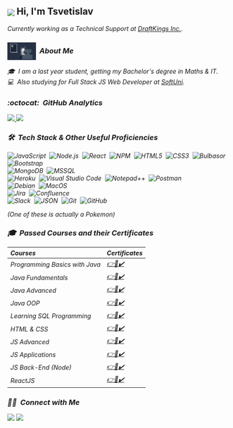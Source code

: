 ## <img src="https://media.giphy.com/media/hvRJCLFzcasrR4ia7z/giphy.gif" width="25px" align="center"> Hi, I'm Tsvetislav
<em>Currently working as a Technical Support at <a href="https://www.linkedin.com/company/draftkings-inc-/mycompany/">DraftKings Inc.</a>.

### <img alt="Night Coding" src="https://raw.githubusercontent.com/AVS1508/AVS1508/master/assets/Night-Coding.gif" width="65px" align="center"/> &nbsp;About Me
🎓 &nbsp;I am a last year student, getting my Bachelor's degree in Maths & IT. \
💻 &nbsp;Also studying for Full Stack JS Web Developer at <a href="https://softuni.bg/">SoftUni</a>.

### :octocat: &nbsp;GitHub Analytics

<p>
<a align="left" href="https://github.com/tsvetislavt99">
  <img height="160em" src="https://github-readme-stats-eight-theta.vercel.app/api?username=tsvetislavt99&show_icons=true&theme=react&include_all_commits=true&count_private=true "/>
  <img height="160em" src="https://github-readme-stats-eight-theta.vercel.app/api/top-langs/?username=tsvetislavt99&layout=compact&langs_count=8&hide=java,r&theme=react "/>
</a>
</p>

### 🛠 &nbsp;Tech Stack & Other Useful Proficiencies

![JavaScript](https://img.shields.io/badge/JavaScript-F7DF1E?style=flat&logo=javascript&logoColor=black)&nbsp;
![Node.js](https://img.shields.io/badge/Node.js-43853D?style=flat&logo=node.js&logoColor=white)&nbsp;
![React](https://img.shields.io/badge/React-61DAFB?style=flat&logo=react&logoColor=black)&nbsp;
![NPM](https://img.shields.io/badge/Npm-CB3837?style=flat&logo=npm&logoColor=white)&nbsp;
![HTML5](https://img.shields.io/badge/HTML5-E34F26?style=flat&logo=html5&logoColor=white)&nbsp;
![CSS3](https://img.shields.io/badge/CSS3-1572B6?&style=flat&logo=css3&logoColor=white)&nbsp;
![Bulbasor](https://img.shields.io/badge/Bulbasor-blue?style=flat&logo=Parse.ly&logoColor=aqua)&nbsp;
![Bootstrap](https://img.shields.io/badge/Bootstrap-563D7C?style=flat&logo=bootstrap&logoColor=white)&nbsp; \
![MongoDB](https://img.shields.io/badge/MongoDB-47A248?style=flat&logo=mongodb&logoColor=white)&nbsp;
![MSSQL](https://img.shields.io/badge/MSSQL-CC2927?style=flat&logo=microsoft-sql-server&logoColor=white)&nbsp; \
![Heroku](https://img.shields.io/badge/Heroku-430098?style=flat&logo=heroku&logoColor=white)&nbsp;
![Visual Studio Code](https://img.shields.io/badge/Visual%20Studio%20Code-007ACC?style=flat&logo=visual-studio-code&logoColor=white)&nbsp;
![Notepad++](https://img.shields.io/badge/Notepad%2B%2B-90E59A?style=flat&logo=notepad%2B%2B&logoColor=black)&nbsp;
![Postman](https://img.shields.io/badge/Postman-FF6C37?style=flat&logo=postman&logoColor=white)&nbsp; \
![Debian](https://img.shields.io/badge/Debian-FFFFFF?style=flat&logo=debian&logoColor=purple)&nbsp;
![MacOS](https://img.shields.io/badge/MacOS-000000?style=flat&logo=macos&logoColor=white)&nbsp; \
![Jira](https://img.shields.io/badge/Jira-145DA0?style=flat&logo=jira&logoColor=white)&nbsp; 
![Confluence](https://img.shields.io/badge/Confluence-145DA0?style=flat&logo=confluence&logoColor=white)&nbsp; \
![Slack](https://img.shields.io/badge/Slack-000000?style=flat&logo=slack&logoColor=white)&nbsp;
![JSON](https://img.shields.io/badge/JSON-000000?style=flat&logo=json&logoColor=white)&nbsp;
![Git](https://img.shields.io/badge/Git-F05032?style=flat&logo=git&logoColor=white)&nbsp;
![GitHub](https://img.shields.io/badge/GitHub-181717?style=flat&logo=github&logoColor=white)&nbsp;
  
(One of these is actually a Pokemon)




### 🎓 &nbsp;Passed Courses and their Certificates

|**Courses**|**Certificates**|
|:---|:---|
|Programming Basics with Java | <a href="https://softuni.bg/certificates/details/68720/5c2cf3a8"> 👉📜✔️</a> |
|Java Fundamentals | <a href="https://softuni.bg/certificates/details/74860/67435cf6"> 👉📜✔️</a> |
|Java Advanced | <a href="https://softuni.bg/certificates/details/80779/9911ab91"> 👉📜✔️</a> |
|Java OOP | <a href="https://softuni.bg/certificates/details/80624/aee3d7a8"> 👉📜✔️</a> |
|Learning SQL Programming | <a href="https://www.linkedin.com/learning/certificates/e783dbef8d438f639e7acbc5c9a99659bfdceff68a3200eab869ca184b59386e?trk=share_certificate"> 👉📜✔️</a> |
|HTML & CSS | <a href="https://softuni.bg/certificates/details/91336/cc9871c3"> 👉📜✔️</a> |
|JS Advanced | <a href="https://softuni.bg/certificates/details/83913/4dab6755"> 👉📜✔️</a> |
|JS Applications | <a href="https://softuni.bg/certificates/details/86845/b4345940"> 👉📜✔️</a> |
|JS Back-End (Node) | <a href="https://softuni.bg/certificates/details/117873/b7ac2813"> 👉📜✔️</a> |
|ReactJS |  <a href="https://softuni.bg/certificates/details/122748/e790ed9b"> 👉📜✔️</a> |



### 🤝🏻  &nbsp;Connect with Me

<a href="https://www.linkedin.com/in/tsvetislav-todorov-7ba0b11a4/"><img src="https://img.shields.io/badge/-Tsvetislav%20Todorov-0A66C2?style=flat&logo=linkedin&logoColor=white"/></a>
<a href="mailto:tsvetislavt99@gmail.com"><img src="https://img.shields.io/badge/-tsvetislavt99@gmail.com-EA4335?style=flat&logo=gmail&logoColor=white"/></a>
